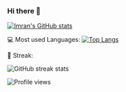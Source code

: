### Hi there 👋

<!--
**cybercat37794/cybercat37794** is a ✨ _special_ ✨ repository because its `README.md` (this file) appears on your GitHub profile.

Here are some ideas to get you started:

- 🔭 I’m currently working on ...
- 🌱 I’m currently learning ...
- 👯 I’m looking to collaborate on ...
- 🤔 I’m looking for help with ...
- 💬 Ask me about ...
- 📫 How to reach me: ...
- 😄 Pronouns: ...
- ⚡ Fun fact: ...
-->
[![Imran's GitHub stats](https://github-readme-stats.vercel.app/api?username=cybercat37794)](https://github.com/anuraghazra/github-readme-stats)

💻 Most used Languages:
[![Top Langs](https://github-readme-stats.vercel.app/api/top-langs/?username=cybercat37794&show_icons=true&theme=radical)](https://github.com/anuraghazra/github-readme-stats)

🔁 Streak:

![GitHub streak stats](https://github-readme-streak-stats.herokuapp.com/?user=cybercat37794&theme=radical)  

![Profile views](https://gpvc.arturio.dev/cybercat37794)  
